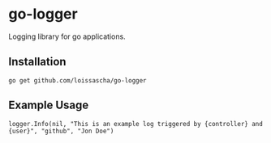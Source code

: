 # go-logger

Logging library for go applications.

## Installation
```
go get github.com/loissascha/go-logger
```

## Example Usage
```
logger.Info(nil, "This is an example log triggered by {controller} and {user}", "github", "Jon Doe")
```
